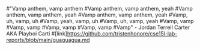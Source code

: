 #"Vamp anthem, vamp anthem
#Vamp anthem, vamp anthem, yeah
#Vamp anthem, vamp anthem, yeah
#Vamp anthem, vamp anthem, yeah
#Vamp, uh, vamp, uh
#Vamp, yeah, vamp, uh
#Vamp, uh, vamp, yeah
#Vamp, vamp
#Vamp, vamp
#Vamp, vamp
#Vamp, vamp
#Vamp" - Jordan Terrell Carter AKA Playboi Carti
#[link]https://github.com/tristenhonore/cse15l-lab-reports/blob/main/guaguagua.md
